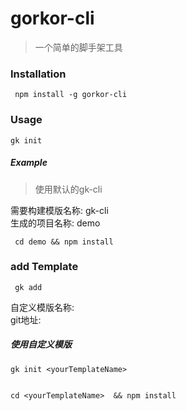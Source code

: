 # gorkor-cli

>一个简单的脚手架工具


### Installation

```
 npm install -g gorkor-cli
```


### Usage

```
gk init
```

##### Example
>使用默认的gk-cli

需要构建模版名称: gk-cli  
生成的项目名称: demo

```
 cd demo && npm install
```

### add Template
 
```
 gk add
```

自定义模版名称:  
git地址:

##### 使用自定义模版

```
gk init <yourTemplateName>


cd <yourTemplateName>  && npm install
```


